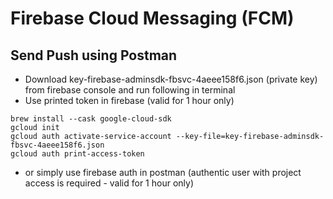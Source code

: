 # Firebase Cloud Messaging (FCM)

## Send Push using Postman
- Download key-firebase-adminsdk-fbsvc-4aeee158f6.json (private key) from firebase console and run following in terminal
- Use printed token in firebase (valid for 1 hour only)

```
brew install --cask google-cloud-sdk
gcloud init
gcloud auth activate-service-account --key-file=key-firebase-adminsdk-fbsvc-4aeee158f6.json
gcloud auth print-access-token
```

- or simply use firebase auth in postman (authentic user with project access is required - valid for 1 hour only)
